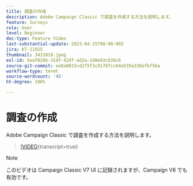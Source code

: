 ```yaml
---
title: 調査の作成
description: Adobe Campaign Classic で調査を作成する方法を説明します。
feature: Surveys
role: User
level: Beginner
doc-type: Feature Video
last-substantial-update: 2023-04-25T00:00:00Z
jira: KT-11925
thumbnail: 3415810.jpeg
exl-id: 5eaf028b-31df-42df-ad2a-1d0e93cb38c6
source-git-commit: ee8a8015cd2f5f3c91787cc64a539a338afbf56a
workflow-type: tm+mt
source-wordcount: '45'
ht-degree: 100%

---
```


# 調査の作成

Adobe Campaign Classic で調査を作成する方法を説明します。

>[!VIDEO](https://video.tv.adobe.com/v/3448074/?learn=on&captions=jpn){transcript=true}

>[!NOTE]
>このビデオは Campaign Classic V7 UI に記録されますが、Campaign V8 でも有効です。
